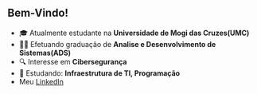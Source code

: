 ## Bem-Vindo!

- 🎓 Atualmente estudante na **Universidade de Mogi das Cruzes(UMC)**
- 👨‍🎓 Efetuando graduação de **Analise e Desenvolvimento de Sistemas(ADS)**
- 🔍 Interesse em **Cibersegurança**
- 📘 Estudando: **Infraestrutura de TI, Programação**
- Meu <a href="https://www.linkedin.com/in/lucas-santos-191577202/">LinkedIn</a>
